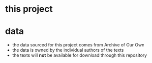 # this project
# data
- the data sourced for this project comes from Archive of Our Own
- the data is owned by the individual authors of the texts
- the texts will **not** be available for download through this repository